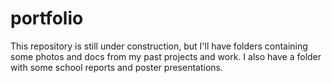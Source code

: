 # portfolio
 
This repository is still under construction, but I'll have folders containing some photos and docs from my past projects and work.
I also have a folder with some school reports and poster presentations.
